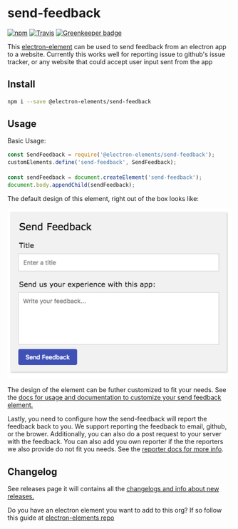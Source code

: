 # send-feedback 
[![npm](https://img.shields.io/npm/v/@electron-elements/send-feedback.svg?style=flat-square)](https://npmjs.org/package/@electron-elements/send-feedback)
[![Travis](https://img.shields.io/travis/electron-elements/send-feedback.svg?style=flat-square)](https://travis-ci.org/electron-elements/send-feedback)
[![Greenkeeper badge](https://img.shields.io/badge/Greenkeeper-enabled-blue.svg?style=flat-square)](https://greenkeeper.io/)

This [electron-element](https://github.com/electron-elements/electron-elements#electron-elements) can be used to 
send feedback from an electron app to a website. Currently this works well for reporting 
issue to github's issue tracker, or any website that could accept user input sent from the app

## Install

```bash
npm i --save @electron-elements/send-feedback
```

## Usage

Basic Usage:
```javascript
const SendFeedback = require('@electron-elements/send-feedback');
customElements.define('send-feedback', SendFeedback);

const sendFeedback = document.createElement('send-feedback');
document.body.appendChild(sendFeedback);
```

The default design of this element, right out of the box looks like:
<p align="center">
  <img src="send-feedback.png" alt="send feedback design" />
</p>

The design of the element can be futher customized to fit your needs. See the [docs for usage and documentation to customize your send feedback element.](./docs)

Lastly, you need to configure how the send-feedback will report the feedback back to you. We support
reporting the feedback to email, github, or the brower. Additionally, you can also do a post request
to your server with the feedback. You can also add you own reporter if the the reporters we also provide
do not fit you needs. See the [reporter docs for more info](./docs/reporters.md).

## Changelog

See releases page it will contains all the [changelogs and info about new releases.](https://github.com/electron-elements/send-feedback/releases) 

Do you have an electron element you want to add to this org? 
If so follow this guide at [electron-elements repo](https://github.com/electron-elements/electron-elements/blob/master/guides/add-an-electron-element-to-org.md)
